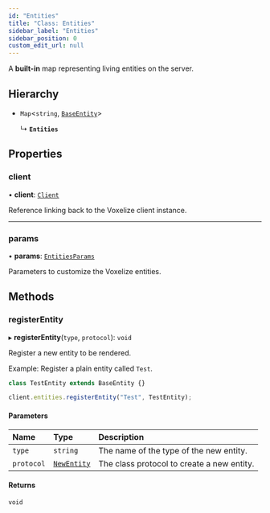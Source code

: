 ```yaml
---
id: "Entities"
title: "Class: Entities"
sidebar_label: "Entities"
sidebar_position: 0
custom_edit_url: null
---
```


A **built-in** map representing living entities on the server.

## Hierarchy

- `Map`<`string`, [`BaseEntity`](BaseEntity.md)\>

  ↳ **`Entities`**

## Properties

### client

• **client**: [`Client`](Client.md)

Reference linking back to the Voxelize client instance.

___

### params

• **params**: [`EntitiesParams`](../modules.md#entitiesparams-26)

Parameters to customize the Voxelize entities.

## Methods

### registerEntity

▸ **registerEntity**(`type`, `protocol`): `void`

Register a new entity to be rendered.

Example: Register a plain entity called `Test`.
```ts
class TestEntity extends BaseEntity {}

client.entities.registerEntity("Test", TestEntity);
```

#### Parameters

| Name | Type | Description |
| :------ | :------ | :------ |
| `type` | `string` | The name of the type of the new entity. |
| `protocol` | [`NewEntity`](../modules.md#newentity-26) | The class protocol to create a new entity. |

#### Returns

`void`
